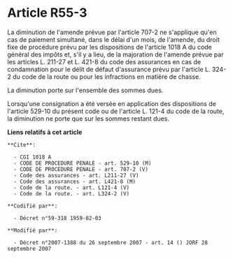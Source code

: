 # Article R55-3

La diminution de l'amende prévue par l'article 707-2 ne s'applique qu'en cas de paiement simultané, dans le délai d'un mois,
de l'amende, du droit fixe de procédure prévu par les dispositions de l'article 1018 A du code général des impôts et, s'il y
a lieu, de la majoration de l'amende prévue par les articles L. 211-27 et L. 421-8 du code des assurances en cas de
condamnation pour le délit de défaut d'assurance prévu par l'article L. 324-2 du code de la route ou pour les infractions en
matière de chasse.

La diminution porte sur l'ensemble des sommes dues.

Lorsqu'une consignation a été versée en application des dispositions de l'article 529-10 du présent code ou de l'article L.
121-4 du code de la route, la diminution ne porte que sur les sommes restant dues.

**Liens relatifs à cet article**

	**Cite**:

	  - CGI 1018 A
	  - CODE DE PROCEDURE PENALE - art. 529-10 (M)
	  - CODE DE PROCEDURE PENALE - art. 707-2 (V)
	  - Code des assurances - art. L211-27 (V)
	  - Code des assurances - art. L421-8 (M)
	  - Code de la route. - art. L121-4 (V)
	  - Code de la route. - art. L324-2 (V)

	**Codifié par**:

	  - Décret n°59-318 1959-02-03

	**Modifié par**:

	  - Décret n°2007-1388 du 26 septembre 2007 - art. 14 () JORF 28 septembre 2007
